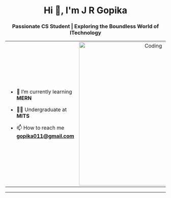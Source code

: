 <h1 align="center">Hi 👋, I'm J R Gopika</h1>
<h3 align="center">Passionate CS Student | Exploring the Boundless World of ITechnology</h3>

<table align="center">
<tr border="none">
<td width="50%" align="left">
  
- 🌱 I’m currently learning **MERN**

- 🧑‍🎓 Undergraduate at **MITS**

- 📫 How to reach me **gopika011@gmail.com**
  

</td>
<td width="50%" align="center">

  <img align="center" alt="Coding" width="450" src="https://repository-images.githubusercontent.com/588181932/e36ec678-7984-4cdd-8e4c-a3932772ff8e">

  
  </td>
</tr>
</table>

---
